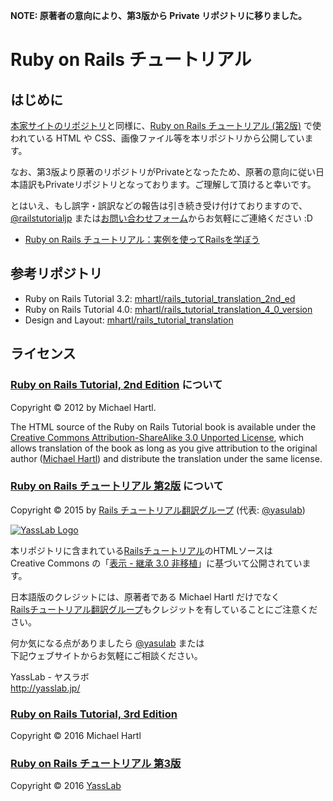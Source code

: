 **NOTE: 原著者の意向により、第3版から Private リポジトリに移りました。**

# Ruby on Rails チュートリアル

## はじめに

[本家サイトのリポジトリ](https://github.com/mhartl/rails_tutorial_translation_2nd_ed)と同様に、[Ruby on Rails チュートリアル (第2版)](http://railstutorial.jp/?version=4.0) で使われている HTML や CSS、画像ファイル等を本リポジトリから公開しています。

なお、第3版より原著のリポジトリがPrivateとなったため、原著の意向に従い日本語訳もPrivateリポジトリとなっております。ご理解して頂けると幸いです。

とはいえ、もし誤字・誤訳などの報告は引き続き受け付けておりますので、[@railstutorialjp](http://twitter.com/railstutorialjp) または[お問い合わせフォーム](http://railstutorial.jp/contact)からお気軽にご連絡ください :D

- [Ruby on Rails チュートリアル：実例を使ってRailsを学ぼう](http://railstutorial.jp/)

## 参考リポジトリ

- Ruby on Rails Tutorial 3.2: [mhartl/rails_tutorial_translation_2nd_ed](https://github.com/mhartl/rails_tutorial_translation_2nd_ed)
- Ruby on Rails Tutorial 4.0: [mhartl/rails_tutorial_translation_4_0_version](https://github.com/mhartl/rails_tutorial_translation_4_0_version) 
- Design and Layout: [mhartl/rails_tutorial_translation](https://github.com/mhartl/rails_tutorial_translation)

## ライセンス

### [Ruby on Rails Tutorial, 2nd Edition](http://ruby.railstutorial.org/) について

Copyright &copy; 2012 by Michael Hartl.

The HTML source of the Ruby on Rails Tutorial book is available under the [Creative Commons Attribution-ShareAlike 3.0 Unported License](http://creativecommons.org/licenses/by-sa/3.0/), which allows translation of the book as long as you give attribution to the original author ([Michael Hartl](http://michaelhartl.com/)) and distribute the translation under the same license.

### [Ruby on Rails チュートリアル 第2版](http://railstutorial.jp/?version=4.0) について

Copyright &copy; 2015 by [Rails チュートリアル翻訳グループ](https://www.facebook.com/groups/japanese.railstutorial.org/) (代表: [@yasulab](http://twitter.com/yasulab))

[![YassLab Logo](https://dl.dropboxusercontent.com/u/2819285/yasslab_logo_copy.png)](http://yasslab.jp)

本リポジトリに含まれている[Railsチュートリアル](http://railstutorial.jp)のHTMLソースは   
Creative Commons の「[表示 - 継承 3.0 非移植](http://creativecommons.org/licenses/by-sa/3.0/deed.ja)」に基づいて公開されています。

日本語版のクレジットには、原著者である Michael Hartl だけでなく   
[Railsチュートリアル翻訳グループ](http://railstutorial.jp/#contributors)もクレジットを有していることにご注意ください。

何か気になる点がありましたら [@yasulab](https://twitter.com/yasulab) または   
下記ウェブサイトからお気軽にご相談ください。

YassLab - ヤスラボ    
http://yasslab.jp/

### [Ruby on Rails Tutorial, 3rd Edition](http://ruby.railstutorial.org/)

Copyright &copy; 2016 Michael Hartl

### [Ruby on Rails チュートリアル 第3版](http://railstutorial.jp/?version=4.2) 

Copyright &copy; 2016 [YassLab](http://yasslab.jp/)


